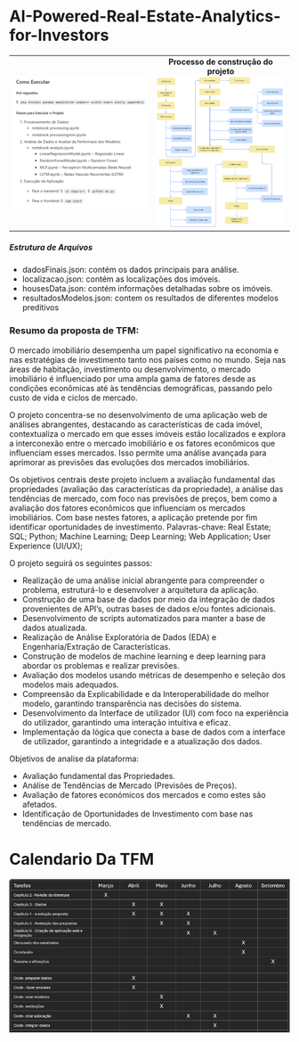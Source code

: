# AI-Powered-Real-Estate-Analytics-for-Investors

<table>
  <tr>
    <td align="center">
      <img src="githubExecutarW.png" alt="Imagem 1" width="500" />
    </td>
    <td align="center">
      <strong>Processo de construção do projeto</strong><br/>
      <img src="flow.png" alt="Imagem 2" width="400" />
    </td>
  </tr>
</table>




<!--
### Como Executar
##### Pré-requisitos
$ `pip install pandas matplotlib seaborn scikit-learn plotly papermill`

##### Passos para Executar o Projeto
1. Processamento de Dados:
   - notebook processing.ipynb
   - notebook processingJoin.ipynb
5. Análise de Dados e Analise da Performace dos Modelos
   - notebook analysis.ipynb
     - LinearRegressionModel.ipynb – Regressão Linear
     - RandomForestModel.ipynb – Random Forest
     - MLP.ipynb – Perceptron Multicamadas (Rede Neural)
     - LSTM.ipynb – Redes Neurais Recorrentes (LSTM)
3. Execução da Aplicação:
   - Para o backend:
      $ `cd /app/src`
      $ `python be.py`
    
   - Para o frontend:
      $ `npm start`
-->

##### Estrutura de Arquivos
- dadosFinais.json: contém os dados principais para análise.
- localizacao.json: contém as localizações dos imóveis.
- housesData.json: contém informações detalhadas sobre os imóveis.
- resultadosModelos.json: contem os resultados de diferentes modelos preditivos

### Resumo da proposta de TFM:
O mercado imobiliário desempenha um papel significativo na economia e nas estratégias de investimento tanto nos países como no mundo. Seja nas áreas de habitação, investimento ou desenvolvimento, o mercado imobiliário é influenciado por uma ampla gama de fatores desde as condições econômicas até às tendências demográficas, passando pelo custo de vida e ciclos de mercado.

O projeto concentra-se no desenvolvimento de uma aplicação web de análises abrangentes, destacando as características de cada imóvel, contextualiza o mercado em que esses imóveis estão localizados e explora a interconexão entre o mercado imobiliário e os fatores econômicos que influenciam esses mercados. Isso permite uma análise avançada para aprimorar as previsões das evoluções dos mercados imobiliários.

Os objetivos centrais deste projeto incluem a avaliação fundamental das propriedades (avaliação das características da propriedade), a análise das tendências de mercado, com foco nas previsões de preços, bem como a avaliação dos fatores econômicos que influenciam os mercados imobiliários. Com base nestes fatores, a aplicação pretende por fim identificar oportunidades de investimento.
Palavras-chave: Real Estate; SQL; Python; Machine Learning; Deep Learning; Web Application; User Experience (UI/UX); 

O projeto seguirá os seguintes passos:
-	Realização de uma análise inicial abrangente para compreender o problema, estruturá-lo e desenvolver a arquitetura da aplicação.
-	Construção de uma base de dados por meio da integração de dados provenientes de API’s, outras bases de dados e/ou fontes adicionais.
-	Desenvolvimento de scripts automatizados para manter a base de dados atualizada.
-	Realização de Análise Exploratória de Dados (EDA) e Engenharia/Extração de Características.
-	Construção de modelos de machine learning e deep learning para abordar os problemas e realizar previsões.
-	Avaliação dos modelos usando métricas de desempenho e seleção dos modelos mais adequados.
-	Compreensão da Explicabilidade e da Interoperabilidade do melhor modelo, garantindo transparência nas decisões do sistema.
-	Desenvolvimento da Interface de utilizador (UI) com foco na experiência do utilizador, garantindo uma interação intuitiva e eficaz.
-	Implementação da lógica que conecta a base de dados com a interface de utilizador, garantindo a integridade e a atualização dos dados.

Objetivos de analise da plataforma:
-	Avaliação fundamental das Propriedades.
-	Análise de Tendências de Mercado (Previsões de Preços).
-	Avaliação de fatores económicos dos mercados e como estes são afetados.
-	Identificação de Oportunidades de Investimento com base nas tendências de mercado.



# Calendario Da TFM

![calendario](./CalendarioTese.PNG "calendario")

